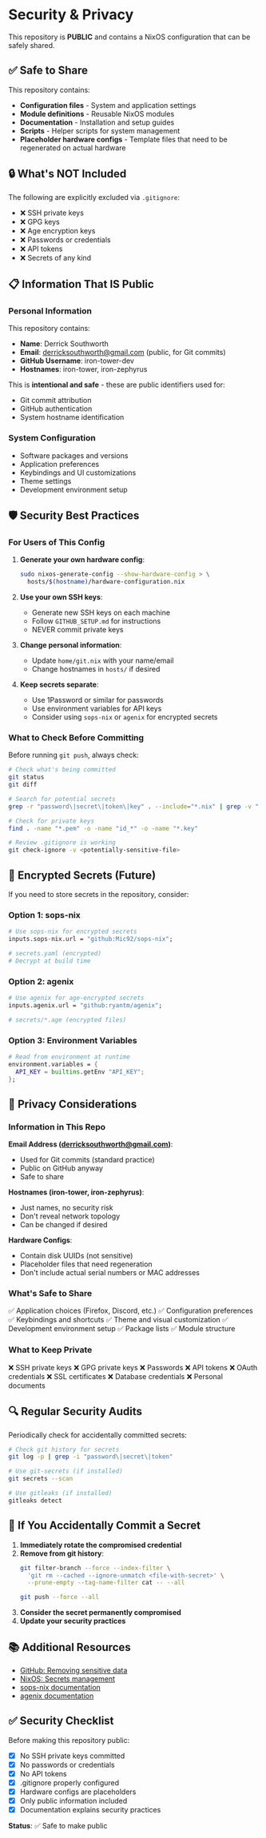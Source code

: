 # Security & Privacy

This repository is **PUBLIC** and contains a NixOS configuration that can be safely shared.

## ✅ Safe to Share

This repository contains:
- **Configuration files** - System and application settings
- **Module definitions** - Reusable NixOS modules
- **Documentation** - Installation and setup guides
- **Scripts** - Helper scripts for system management
- **Placeholder hardware configs** - Template files that need to be regenerated on actual hardware

## 🔒 What's NOT Included

The following are explicitly excluded via `.gitignore`:
- ❌ SSH private keys
- ❌ GPG keys
- ❌ Age encryption keys
- ❌ Passwords or credentials
- ❌ API tokens
- ❌ Secrets of any kind

## 📋 Information That IS Public

### Personal Information
This repository contains:
- **Name**: Derrick Southworth
- **Email**: derricksouthworth@gmail.com (public, for Git commits)
- **GitHub Username**: iron-tower-dev
- **Hostnames**: iron-tower, iron-zephyrus

This is **intentional and safe** - these are public identifiers used for:
- Git commit attribution
- GitHub authentication
- System hostname identification

### System Configuration
- Software packages and versions
- Application preferences
- Keybindings and UI customizations
- Theme settings
- Development environment setup

## 🛡️ Security Best Practices

### For Users of This Config

1. **Generate your own hardware config**:
   ```bash
   sudo nixos-generate-config --show-hardware-config > \
     hosts/$(hostname)/hardware-configuration.nix
   ```

2. **Use your own SSH keys**:
   - Generate new SSH keys on each machine
   - Follow `GITHUB_SETUP.md` for instructions
   - NEVER commit private keys

3. **Change personal information**:
   - Update `home/git.nix` with your name/email
   - Change hostnames in `hosts/` if desired

4. **Keep secrets separate**:
   - Use 1Password or similar for passwords
   - Use environment variables for API keys
   - Consider using `sops-nix` or `agenix` for encrypted secrets

### What to Check Before Committing

Before running `git push`, always check:

```bash
# Check what's being committed
git status
git diff

# Search for potential secrets
grep -r "password\|secret\|token\|key" . --include="*.nix" | grep -v ".git"

# Check for private keys
find . -name "*.pem" -o -name "id_*" -o -name "*.key"

# Review .gitignore is working
git check-ignore -v <potentially-sensitive-file>
```

## 🔐 Encrypted Secrets (Future)

If you need to store secrets in the repository, consider:

### Option 1: sops-nix
```nix
# Use sops-nix for encrypted secrets
inputs.sops-nix.url = "github:Mic92/sops-nix";

# secrets.yaml (encrypted)
# Decrypt at build time
```

### Option 2: agenix
```nix
# Use agenix for age-encrypted secrets
inputs.agenix.url = "github:ryantm/agenix";

# secrets/*.age (encrypted files)
```

### Option 3: Environment Variables
```nix
# Read from environment at runtime
environment.variables = {
  API_KEY = builtins.getEnv "API_KEY";
};
```

## 📝 Privacy Considerations

### Information in This Repo

**Email Address (derricksouthworth@gmail.com)**:
- Used for Git commits (standard practice)
- Public on GitHub anyway
- Safe to share

**Hostnames (iron-tower, iron-zephyrus)**:
- Just names, no security risk
- Don't reveal network topology
- Can be changed if desired

**Hardware Configs**:
- Contain disk UUIDs (not sensitive)
- Placeholder files that need regeneration
- Don't include actual serial numbers or MAC addresses

### What's Safe to Share

✅ Application choices (Firefox, Discord, etc.)
✅ Configuration preferences
✅ Keybindings and shortcuts
✅ Theme and visual customization
✅ Development environment setup
✅ Package lists
✅ Module structure

### What to Keep Private

❌ SSH private keys
❌ GPG private keys
❌ Passwords
❌ API tokens
❌ OAuth credentials
❌ SSL certificates
❌ Database credentials
❌ Personal documents

## 🔍 Regular Security Audits

Periodically check for accidentally committed secrets:

```bash
# Check git history for secrets
git log -p | grep -i "password\|secret\|token"

# Use git-secrets (if installed)
git secrets --scan

# Use gitleaks (if installed)
gitleaks detect
```

## 🚨 If You Accidentally Commit a Secret

1. **Immediately rotate the compromised credential**
2. **Remove from git history**:
   ```bash
   git filter-branch --force --index-filter \
     'git rm --cached --ignore-unmatch <file-with-secret>' \
     --prune-empty --tag-name-filter cat -- --all
   
   git push --force --all
   ```
3. **Consider the secret permanently compromised**
4. **Update your security practices**

## 📚 Additional Resources

- [GitHub: Removing sensitive data](https://docs.github.com/en/authentication/keeping-your-account-and-data-secure/removing-sensitive-data-from-a-repository)
- [NixOS: Secrets management](https://nixos.wiki/wiki/Comparison_of_secret_managing_schemes)
- [sops-nix documentation](https://github.com/Mic92/sops-nix)
- [agenix documentation](https://github.com/ryantm/agenix)

## ✅ Security Checklist

Before making this repository public:

- [x] No SSH private keys committed
- [x] No passwords or credentials
- [x] No API tokens
- [x] .gitignore properly configured
- [x] Hardware configs are placeholders
- [x] Only public information included
- [x] Documentation explains security practices

**Status**: ✅ Safe to make public

